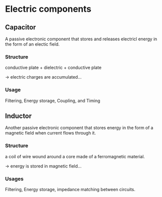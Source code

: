 # Electric components

## Capacitor
A passive electronic component that stores and releases electricl energy in the form of an electic field.

### Structure
conductive plate + dielectric + conductive plate

-> electric charges are accumulated...

### Usage

Filtering, Energy storage, Coupling, and Timing

## Inductor

Another passive electronic component that stores energy in the form of a magnetic field when current flows through it.

### Structure
a coil of wire wound around a core made of a ferromagnetic material.

-> energy is stored in magnetic field...

### Usages

Filtering, Energy storage, impedance matching between circuits.
